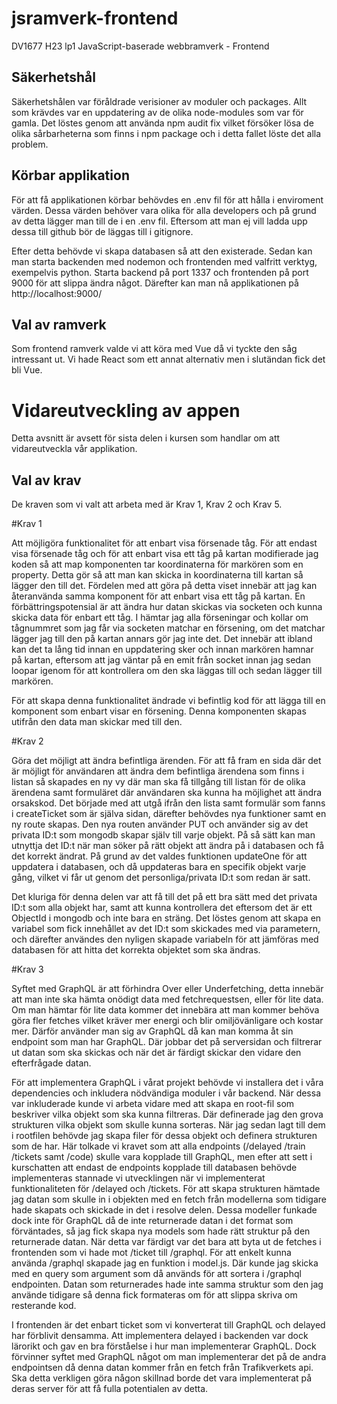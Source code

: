 # jsramverk-frontend
DV1677 H23 lp1 JavaScript-baserade webbramverk - Frontend

## Säkerhetshål

Säkerhetshålen var föråldrade verisioner av moduler och packages. Allt som krävdes var en uppdatering av de olika node-modules som var för gamla. Det löstes genom att använda npm audit fix vilket försöker lösa de olika sårbarheterna som finns i npm package och i detta fallet löste det alla problem.

## Körbar applikation

För att få applikationen körbar behövdes en .env fil för att hålla i enviroment värden. Dessa värden behöver vara olika för alla developers och på grund av detta lägger man till de i en .env fil. Eftersom att man ej vill ladda upp dessa till github bör de läggas till i gitignore.

Efter detta behövde vi skapa databasen så att den existerade. Sedan kan man starta backenden med nodemon och frontenden med valfritt verktyg, exempelvis python. Starta backend på port 1337 och frontenden på port 9000 för att slippa ändra något. Därefter kan man nå applikationen på http://localhost:9000/

## Val av ramverk

Som frontend ramverk valde vi att köra med Vue då vi tyckte den såg intressant ut. Vi hade React som ett annat alternativ men i slutändan fick det bli Vue.

# Vidareutveckling av appen

Detta avsnitt är avsett för sista delen i kursen som handlar om att vidareutveckla vår applikation.

## Val av krav

De kraven som vi valt att arbeta med är Krav 1, Krav 2 och Krav 5.

#Krav 1

Att möjligöra funktionalitet för att enbart visa försenade tåg. För att endast visa försenade tåg och för att enbart visa ett tåg på kartan modifierade jag koden så att map komponenten tar koordinaterna för markören som en property. Detta gör så att man kan skicka in koordinaterna till kartan så lägger den till det. Fördelen med att göra på detta viset innebär att jag kan återanvända samma komponent för att enbart visa ett tåg på kartan. En förbättringspotensial är att ändra hur datan skickas via socketen och kunna skicka data för enbart ett tåg. I hämtar jag alla förseningar och kollar om tågnummret som jag får via socketen matchar en försening, om det matchar lägger jag till den på kartan annars gör jag inte det. Det innebär att ibland kan det ta lång tid innan en uppdatering sker och innan markören hamnar på kartan, eftersom att jag väntar på en emit från socket innan jag sedan loopar igenom för att kontrollera om den ska läggas till och sedan lägger till markören.

För att skapa denna funktionalitet ändrade vi befintlig kod för att lägga till en komponent som enbart visar en försening. Denna komponenten skapas utifrån den data man skickar med till den. 

#Krav 2

Göra det möjligt att ändra befintliga ärenden. För att få fram en sida där det är möjligt för användaren att ändra dem befintliga ärendena som finns i listan så skapades en ny vy där
man ska få tillgång till listan för de olika ärendena samt formuläret där användaren ska kunna ha möjlighet att ändra orsakskod. Det började med att utgå ifrån den lista samt formulär
som fanns i createTicket som är själva sidan, därefter behövdes nya funktioner samt en ny route skapas. Den nya routen använder PUT och använder sig av det privata ID:t som mongodb
skapar själv till varje objekt. På så sätt kan man utnyttja det ID:t när man söker på rätt objekt att ändra på i databasen och få det korrekt ändrat. På grund av det valdes funktionen
updateOne för att uppdatera i databasen, och då uppdateras bara en specifik objekt varje gång, vilket vi får ut genom det personliga/privata ID:t som redan är satt.

Det kluriga för denna delen var att få till det på ett bra sätt med det privata ID:t som alla objekt har, samt att kunna kontrollera det eftersom det är ett ObjectId i mongodb och inte bara en sträng. Det löstes genom att skapa en variabel som fick innehållet av det ID:t som skickades med via parametern, och därefter användes den nyligen skapade variabeln
för att jämföras med databasen för att hitta det korrekta objektet som ska ändras.

#Krav 3

Syftet med GraphQL är att förhindra Over eller Underfetching, detta innebär att man inte ska hämta onödigt data med fetchrequestsen, eller för lite data. Om man hämtar för lite data kommer det innebära att man kommer behöva göra fler fetches vilket kräver mer energi och blir omiljövänligare och kostar mer. Därför använder man sig av GraphQL då kan man komma åt sin endpoint som man har GraphQL. Där jobbar det på serversidan och filtrerar ut datan som ska skickas och när det är färdigt skickar den vidare den efterfrågade datan.   

För att implementera GraphQL i vårat projekt behövde vi installera det i våra dependencies och inkludera nödvändiga moduler i vår backend. När dessa var inkluderade kunde vi arbeta vidare med att skapa en root-fil som beskriver vilka objekt som ska kunna filtreras. Där definerade jag den grova strukturen vilka objekt som skulle kunna sorteras. När jag sedan lagt till dem i rootfilen behövde jag skapa filer för dessa objekt och definera strukturen som de har. Här tolkade vi kravet som att alla endpoints (/delayed /train /tickets samt /code) skulle vara kopplade till GraphQL, men efter att sett i kurschatten att endast de endpoints kopplade till databasen behövde implementeras stannade vi utvecklingen när vi implementerat funktionaliteten för /delayed och /tickets. För att skapa strukturen hämtade jag datan som skulle in i objekten med en fetch från modellerna som tidigare hade skapats och skickade in det i resolve delen. Dessa modeller funkade dock inte för GraphQL då de inte returnerade datan i det format som förväntades, så jag fick skapa nya models som hade rätt struktur på den returnerade datan. När detta var färdigt var det bara att byta ut de fetches i frontenden som vi hade mot /ticket till /graphql. För att enkelt kunna använda /graphql skapade jag en funktion i model.js. Där kunde jag skicka med en query som argument som då används för att sortera i /graphql endpointen. Datan som returnerades hade inte samma struktur som den jag använde tidigare så denna fick formateras om för att slippa skriva om resterande kod. 

I frontenden är det enbart ticket som vi konverterat till GraphQL och delayed har förblivit densamma. Att implementera delayed i backenden var dock lärorikt och gav en bra förståelse i hur man implementerar GraphQL. Dock förvinner syftet med GraphQL något om man implementerar det på de andra endpointsen då denna datan kommer från en fetch från Trafikverkets api. Ska detta verkligen göra någon skillnad borde det vara implementerat på deras server för att få fulla potentialen av detta. 

